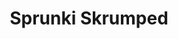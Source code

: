 ---
slug: sprunki-skrumped
title: Sprunki Skrumped
description: "Sprunki Skrumped is an exciting online game. Play for free directly in your browser!"
icon: /images/popular_mods/Sprunki Skrumped.png
url: https://wowtbc.net/sprunkin/skrumped/index.html
previewImage: /images/popular_mods/Sprunki Skrumped.png
type: popular mods

# SEO配置
seo:
  title: "Sprunki Skrumped - Play Free Online Game | Fun Browser Games"
  description: "Sprunki Skrumped - Play this fun online game for free in your browser. No download required!"
  ogImage: "/images/popular_mods/Sprunki Skrumped.png"
  keywords: "sprunki-skrumped, online game, browser game, free game, popular mods game, play online"

videoUrls:
  - https://www.youtube.com/embed/example1
  - https://www.youtube.com/embed/example2

whyPlay:
  title: "Why Play Sprunki Skrumped?"
  items:
    - "Immersive Gameplay: Sprunki Skrumped offers an engaging and immersive gaming experience that will keep you entertained for hours"
    - "Challenging Levels: Test your skills with increasingly difficult challenges and obstacles"
    - "Beautiful Graphics: Enjoy stunning visuals and smooth animations that bring the game world to life"
    - "Regular Updates: New content and features are added regularly to keep the game fresh and exciting"
    - "Free to Play: Experience all the fun without spending a penny"
    - "Community Features: Connect with other players, share strategies, and compete for high scores"
    - "Cross-Platform: Play on any device with a web browser, no downloads required"

features:
  title: "Key Features of Sprunki Skrumped"
  image: "/images/popular_mods/Sprunki Skrumped.png"
  items:
    - "Intuitive Controls: Easy to learn controls make Sprunki Skrumped accessible for players of all skill levels"
    - "Multiple Game Modes: Enjoy various gameplay options that provide different challenges and experiences"
    - "Character Customization: Personalize your gaming experience with unique characters and items"
    - "Achievement System: Complete special tasks to earn rewards and recognition"
    - "Leaderboards: Compete with players worldwide and see who can achieve the highest scores"

characteristics:
  title: "Game Characteristics"
  image: "/images/popular_mods/Sprunki Skrumped.png"
  items:
    - "Genre: Popular mods game with elements of strategy and skill"
    - "Difficulty: Suitable for both casual gamers and those seeking a challenge"
    - "Play Time: Quick sessions or extended gameplay, depending on your preference"
    - "Art Style: Vibrant and engaging visuals that enhance the gaming experience"
    - "Sound Design: Immersive audio that complements the gameplay perfectly"

info: "Sprunki Skrumped is an exciting online game that offers players a unique and engaging gaming experience. With its intuitive controls, stunning visuals, and challenging gameplay, Sprunki Skrumped provides hours of entertainment for players of all ages and skill levels. Whether you're looking for a quick gaming session during a break or an extended play session, Sprunki Skrumped delivers an immersive experience that will keep you coming back for more. The game features multiple levels of increasing difficulty, ensuring that players are constantly challenged as they progress. With regular updates adding new content and features, Sprunki Skrumped remains fresh and exciting, providing endless entertainment options for its growing community of players."

howToPlayIntro: "Welcome to Sprunki Skrumped! This guide will walk you through the basics and help you master the game. Whether you're a beginner or looking to improve your skills, these tips and instructions will enhance your gaming experience."

howToPlaySteps:
  - title: "Getting Started"
    description: "Begin your Sprunki Skrumped adventure by familiarizing yourself with the controls. Use your keyboard or mouse to navigate through the game interface. The tutorial will guide you through the basic mechanics and help you understand the objectives."
  - title: "Understanding the Objectives"
    description: "In Sprunki Skrumped, your main goal is to progress through levels by completing specific objectives. Each level presents unique challenges that require different strategies and approaches."
  - title: "Mastering the Controls"
    description: "Practice using the controls to improve your precision and reaction time. Sprunki Skrumped requires quick reflexes and strategic thinking to overcome obstacles and defeat opponents."
  - title: "Utilizing Power-ups"
    description: "Collect power-ups throughout the game to enhance your abilities and overcome difficult challenges. Each power-up offers unique advantages that can be crucial for success."
  - title: "Developing Strategies"
    description: "As you progress in Sprunki Skrumped, develop effective strategies for different scenarios. Analyze patterns, anticipate challenges, and adapt your approach to maximize your performance."

faq:
  title: "Frequently Asked Questions about Sprunki Skrumped"
  items:
    - question: "Is Sprunki Skrumped free to play?"
      answer: "Yes, Sprunki Skrumped is completely free to play directly in your web browser. No downloads or purchases are required to enjoy the full game experience."
    - question: "Can I play Sprunki Skrumped on mobile devices?"
      answer: "Yes, Sprunki Skrumped is optimized for both desktop and mobile play. You can enjoy the game on any device with a web browser and internet connection."
    - question: "Are there any in-game purchases?"
      answer: "While Sprunki Skrumped is free to play, there may be optional in-game purchases available for cosmetic items or additional features that don't affect core gameplay."
    - question: "How often is Sprunki Skrumped updated?"
      answer: "The developers regularly update Sprunki Skrumped with new content, features, and improvements based on player feedback and game performance."
    - question: "Can I play Sprunki Skrumped offline?"
      answer: "Currently, Sprunki Skrumped requires an internet connection to play as it's a browser-based online game."
    - question: "Is Sprunki Skrumped suitable for children?"
      answer: "Yes, Sprunki Skrumped is designed to be family-friendly and suitable for players of all ages."
    - question: "How do I report bugs or issues?"
      answer: "If you encounter any problems while playing Sprunki Skrumped, you can report them through the game's support page or contact the developers directly through their website."
    - question: "Still Have Questions?"
      answer: "If you have additional questions about Sprunki Skrumped that aren't covered in this FAQ, please visit our support center or contact our customer service team for assistance."
---